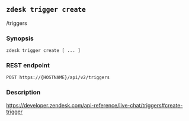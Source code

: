## `zdesk trigger create`

/triggers

### Synopsis

    zdesk trigger create [ ... ]

### REST endpoint

    POST https://{HOSTNAME}/api/v2/triggers

### Description

https://developer.zendesk.com/api-reference/live-chat/triggers#create-trigger

